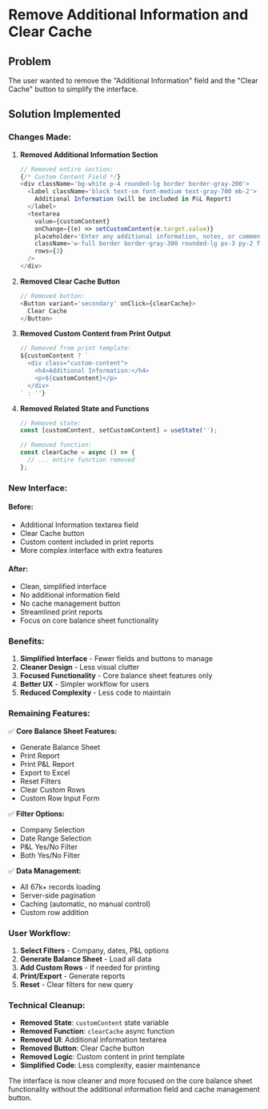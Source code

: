# Remove Additional Information and Clear Cache

## Problem
The user wanted to remove the "Additional Information" field and the "Clear Cache" button to simplify the interface.

## Solution Implemented

### **Changes Made:**

1. **Removed Additional Information Section**
   ```typescript
   // Removed entire section:
   {/* Custom Content Field */}
   <div className='bg-white p-4 rounded-lg border border-gray-200'>
     <label className='block text-sm font-medium text-gray-700 mb-2'>
       Additional Information (will be included in P&L Report)
     </label>
     <textarea
       value={customContent}
       onChange={(e) => setCustomContent(e.target.value)}
       placeholder='Enter any additional information, notes, or comments for the report...'
       className='w-full border border-gray-300 rounded-lg px-3 py-2 focus:outline-none focus:ring-2 focus:ring-blue-500'
       rows={3}
     />
   </div>
   ```

2. **Removed Clear Cache Button**
   ```typescript
   // Removed button:
   <Button variant='secondary' onClick={clearCache}>
     Clear Cache
   </Button>
   ```

3. **Removed Custom Content from Print Output**
   ```typescript
   // Removed from print template:
   ${customContent ? `
     <div class="custom-content">
       <h4>Additional Information:</h4>
       <p>${customContent}</p>
     </div>
   ` : ''}
   ```

4. **Removed Related State and Functions**
   ```typescript
   // Removed state:
   const [customContent, setCustomContent] = useState('');
   
   // Removed function:
   const clearCache = async () => {
     // ... entire function removed
   };
   ```

### **New Interface:**

#### **Before:**
- Additional Information textarea field
- Clear Cache button
- Custom content included in print reports
- More complex interface with extra features

#### **After:**
- Clean, simplified interface
- No additional information field
- No cache management button
- Streamlined print reports
- Focus on core balance sheet functionality

### **Benefits:**

1. **Simplified Interface** - Fewer fields and buttons to manage
2. **Cleaner Design** - Less visual clutter
3. **Focused Functionality** - Core balance sheet features only
4. **Better UX** - Simpler workflow for users
5. **Reduced Complexity** - Less code to maintain

### **Remaining Features:**

✅ **Core Balance Sheet Features:**
- Generate Balance Sheet
- Print Report
- Print P&L Report
- Export to Excel
- Reset Filters
- Clear Custom Rows
- Custom Row Input Form

✅ **Filter Options:**
- Company Selection
- Date Range Selection
- P&L Yes/No Filter
- Both Yes/No Filter

✅ **Data Management:**
- All 67k+ records loading
- Server-side pagination
- Caching (automatic, no manual control)
- Custom row addition

### **User Workflow:**

1. **Select Filters** - Company, dates, P&L options
2. **Generate Balance Sheet** - Load all data
3. **Add Custom Rows** - If needed for printing
4. **Print/Export** - Generate reports
5. **Reset** - Clear filters for new query

### **Technical Cleanup:**

- **Removed State**: `customContent` state variable
- **Removed Function**: `clearCache` async function
- **Removed UI**: Additional information textarea
- **Removed Button**: Clear Cache button
- **Removed Logic**: Custom content in print template
- **Simplified Code**: Less complexity, easier maintenance

The interface is now cleaner and more focused on the core balance sheet functionality without the additional information field and cache management button.







